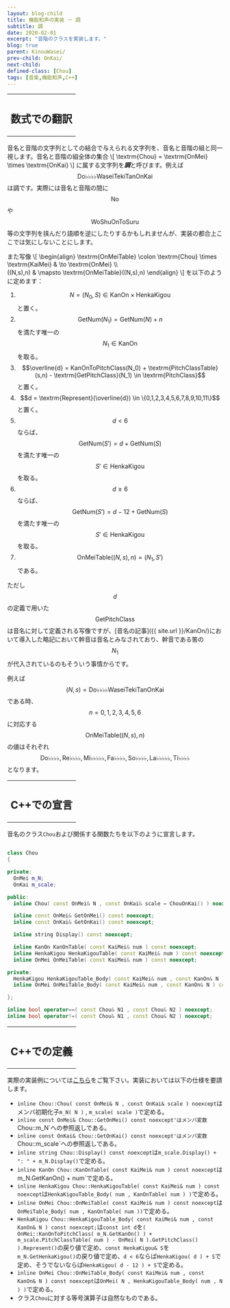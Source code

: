 ```yaml
---
layout: blog-child
title: 機能和声の実装 － 調
subtitle: 調
date: 2020-02-01
excerpt: "音階のクラスを実装します。"
blog: true
parent: KinouWasei/
prev-child: OnKai/
next-child:
defined-class: [Chou]
tags: [音楽,機能和声,C++]
---
```


<table>
  <tr>
    <th>
      <h2>数式での翻訳</h2>
    </th>
  </tr>
</table>

音名と音階の文字列としての結合で与えられる文字列を、音名と音階の組と同一視します。音名と音階の組全体の集合
\\[
\textrm{Chou} = \textrm{OnMei} \times \textrm{OnKai}
\\]
に属する文字列を***調***と呼びます。例えば$$\textrm{Do♭♭♭♭WaseiTekiTanOnKai}$$は調です。実際には音名と音階の間に$$\textrm{No}$$や$$\textrm{WoShuOnToSuru}$$等の文字列を挟んだり語順を逆にしたりするかもしれませんが、実装の都合上ここでは気にしないことにします。

また写像
\\[
\begin{align}
\textrm{OnMeiTable} \colon \textrm{Chou} \times \textrm{KaiMei} & \to \textrm{OnMei} \\\\\
((N,s),n) & \mapsto \textrm{OnMeiTable}((N,s),n)
\end{align}
\\]
を以下のように定めます：
1. $$N = (N_0,S) \in \textrm{KanOn} \times \textrm{HenkaKigou}$$と置く。
1. $$\textrm{GetNum}(N_1) = \textrm{GetNum}(N) + n$$を満たす唯一の$$N_1 \in \textrm{KanOn}$$を取る。
1. $$\overline{d} = KanOnToPitchClass(N_0) + \textrm{PitchClassTable}(s,n) - \textrm{GetPitchClass}(N_1) \in \textrm{PitchClass}$$と置く。
1. $$d = \textrm{Represent}(\overline{d}) \in \{0,1,2,3,4,5,6,7,8,9,10,11\}$$と置く。
1. $$d < 6$$ならば、$$\textrm{GetNum}(S') = d + \textrm{GetNum}(S)$$を満たす唯一の$$S' \in \textrm{HenkaKigou}$$を取る。
1. $$d \geq 6$$ならば、$$\textrm{GetNum}(S') = d - 12 + \textrm{GetNum}(S)$$を満たす唯一の$$S' \in \textrm{HenkaKigou}$$を取る。
1. $$\textrm{OnMeiTable}((N,s),n) = (N_1,S')$$である。

ただし$$d$$の定義で用いた$$\textrm{GetPitchClass}$$は音名に対して定義される写像ですが、[音名の記事]({{ site.url }}/KanOn/)において導入した略記において幹音は音名とみなされており、幹音である筈の$$N_1$$が代入されているのもそういう事情からです。

例えば$$(N,s) = \textrm{Do♭♭♭♭WaseiTekiTanOnKai}$$である時、$$n=0,1,2,3,4,5,6$$に対応する$$\textrm{OnMeiTable}((N,s),n)$$の値はそれぞれ$$\textrm{Do♭♭♭♭},\textrm{Re♭♭♭♭},\textrm{Mi♭♭♭♭♭},\textrm{Fa♭♭♭♭},\textrm{So♭♭♭♭},\textrm{La♭♭♭♭♭},\textrm{Ti♭♭♭♭}$$となります。


<table>
  <tr>
    <th>
      <h2>C++での宣言</h2>
    </th>
  </tr>
</table>

音名のクラス`Chou`および関係する関数たちを以下のように宣言します。

~~~c++

class Chou
{

private:
  OnMei m_N;
  OnKai m_scale;

public:
  inline Chou( const OnMei& N , const OnKai& scale = ChouOnKai() ) noexcept;

  inline const OnMei& GetOnMei() const noexcept;
  inline const OnKai& GetOnKai() const noexcept;

  inline string Display() const noexcept;

  inline KanOn KanOnTable( const KaiMei& num ) const noexcept;
  inline HenkaKigou HenkaKigouTable( const KaiMei& num ) const noexcept;
  inline OnMei OnMeiTable( const KaiMei& num ) const noexcept;

private:
  HenkaKigou HenkaKigouTable_Body( const KaiMei& num , const KanOn& N ) const noexcept;
  inline OnMei OnMeiTable_Body( const KaiMei& num , const KanOn& N ) const noexcept;

};

inline bool operator==( const Chou& N1 , const Chou& N2 ) noexcept;
inline bool operator!=( const Chou& N1 , const Chou& N2 ) noexcept;

~~~


<table>
  <tr>
    <th>
      <h2>C++での定義</h2>
    </th>
  </tr>
</table>

実際の実装例については[こちら](https://github.com/p-adic/cpp/tree/master/Music/Chou)をご覧下さい。実装においては以下の仕様を要請します。
- `inline Chou::Chou( const OnMei& N , const OnKai& scale ) noexcept`はメンバ初期化子`m_N( N )` , `m_scale( scale )`で定める。
- `inline const OnMei& Chou::GetOnMei() const noexcept'はメンバ変数`Chou::m_N`への参照返しである。
- `inline const OnKai& Chou::GetOnKai() const noexcept'はメンバ変数`Chou::m_scale`への参照返しである。
- `inline string Chou::Display() const noexcept`は`m_scale.Display() + ": " + m_N.Display()`で定める。
- `inline KanOn Chou::KanOnTable( const KaiMei& num ) const noexcept`はm_N.GetKanOn() + num`で定める。
- `inline HenkaKigou Chou::HenkaKigouTable( const KaiMei& num ) const noexcept`は`HenkaKigouTable_Body( num , KanOnTable( num ) )`で定める。
- `inline OnMei Chou::OnMeiTable( const KaiMei& num ) const noexcept`は`OnMeiTable_Body( num , KanOnTable( num ))`で定める。
- `HenkaKigou Chou::HenkaKigouTable_Body( const KaiMei& num , const KanOn& N ) const noexcept;`は`const int d`を`( OnMei::KanOnToPitchClass( m_N.GetKanOn() ) + m_scale.PitchClassTable( num ) - OnMei( N ).GetPitchClass() ).Represent()`の戻り値で定め、`const HenkaKigou& S`を`m_N.GetHenkaKigou()`の戻り値で定め、`d < 6`ならば`HenkaKigou( d ) + S`で定め、そうでないならば`HenkaKigou( d - 12 ) + S`で定める。
- `inline OnMei Chou::OnMeiTable_Body( const KaiMei& num , const KanOn& N ) const noexcept`は`OnMei( N , HenkaKigouTable_Body( num , N ) )`で定める。
- クラス`Chou`に対する等号演算子は自然なものである。
